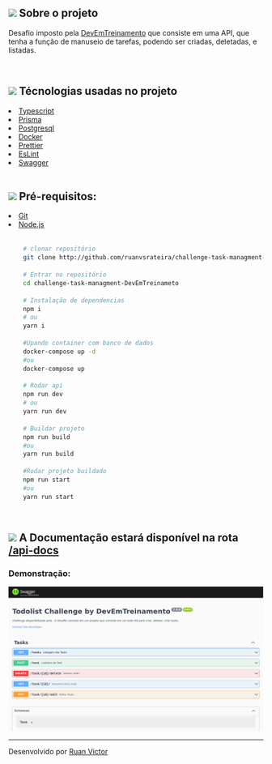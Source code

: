 <h2><img style="height: 25px" src="https://github.githubassets.com/images/icons/emoji/unicode/1f4d1.png" />  Sobre o projeto</h2>
<p>
    Desafio imposto pela <a href="https://github.com/devEmTreinamento">DevEmTreinamento</a> que consiste em uma API, que tenha a função de manuseio de tarefas, podendo ser criadas, deletadas, e listadas.
</p>

<br>

<h2><img style="height: 25px" src="https://github.githubassets.com/images/icons/emoji/unicode/1f680.png" /> Técnologias usadas no projeto</h2>

<li><a href="https://www.typescriptlang.org/">Typescript</a></li>
<li><a href="https://www.prisma.io/">Prisma</a></li>
<li><a href="https://www.postgresql.org/">Postgresql</a></li>
<li><a href="https://www.docker.com/">Docker</a></li>
<li><a href="https://prettier.io/">Prettier</a></li>
<li><a href="https://eslint.org/">EsLint</a></li>
<li><a href="https://swagger.io/">Swagger</a></li>

<br>

<h2><img style="height: 25px" src="https://github.githubassets.com/images/icons/emoji/unicode/2139.png" />  Pré-requisitos: </h2>
<li><a href="https://git-scm.com/">Git</a></li>
<li><a href="https://nodejs.org/en/">Node.js</a></li>

<br>

```bash
    # clonar repositório
    git clone http://github.com/ruanvsrateira/challenge-task-managment-DevEmTreinameto.git

    # Entrar no repositório
    cd challenge-task-managment-DevEmTreinameto

    # Instalação de dependencias
    npm i
    # ou
    yarn i

    #Upando container com banco de dados
    docker-compose up -d
    #ou
    docker-compose up

    # Rodar api
    npm run dev
    # ou
    yarn run dev

    # Buildar projeto
    npm run build
    #ou
    yarn run build

    #Rodar projeto buildado
    npm run start
    #ou
    yarn run start
```

<br />

<h2>
<img style="height: 25px" src="https://github.githubassets.com/images/icons/emoji/unicode/1f4d1.png" /> A Documentação estará disponível na rota <a href="http://localhost:3333/api-docs">/api-docs</a></h2>

<h3>Demonstração:</h3>
<img src="./swagger.png" />
<hr>

Desenvolvido por <a href="https://www.linkedin.com/in/ruanvsrateira" target="__blank">Ruan Victor</a>
